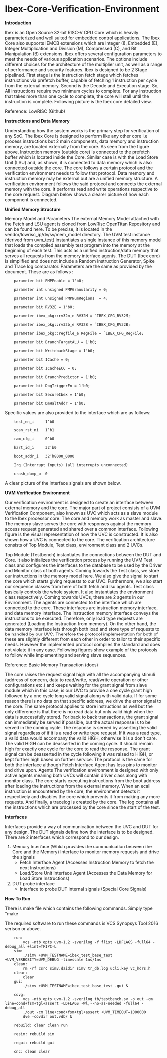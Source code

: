 # Ibex-Core-Verification-Environment

**Introduction**

Ibex is an Open Source 32-bit RISC-V CPU Core which is heavily parameterized and well suited for embedded control applications. The Ibex Core also supports IEMCB extensions which are Integer (I), Embedded (E), Integer Multiplication and Division (M), Compressed (C), and Bit Manipulation (B) extensions.
Ibex offers several configuration parameters to meet the needs of various application scenarios. The options include different choices for the architecture of the multiplier unit, as well as a range of performance and security features. 
Ibex is designed to be 2 Stage pipelined.
First stage is the Instruction fetch stage which fetches instructions via prefetch buffer, capable of fetching 1 instruction per cycle from the external memory.
Second is the Decode and Execution stage. 
So, All instructions require two minimum cycles to complete. For any instruction that takes more than one cycle to complete, the core will stall until the instruction is complete. Following picture is the Ibex core detailed view.

Reference: LowRISC (Github)

**Instructions and Data Memory**

Understanding how the system works is the primary step for verification of any SoC. The Ibex Core is designed to perform like any other core i.e process instructions but 2 main components, data memory and instruction memory, are located externally from the core. As seen from the figure above, Instruction memory (outside core) is connected to the prefetch buffer which is located inside the Core. Similar case is with the Load Store Unit (LSU) and, as shown, it is connected to data memory which is also connected outside the core. The core follows a certain protocol and the verification environment needs to follow that protocol. Data memory and instruction memory may be external but are a unified memory structure. A verification environment follows the said protocol and connects the external memory with the core. It performs read and write operations respective to the core request. Diagram below shows a clearer picture of how each component is connected.


**Unified Memory Structure**

Memory Model and Parameters
The external Memory Model attached with the Fetch and LSU agent is cloned from LowRisc OpenTitan Repository and can be found here. To be precise, it is located in the vendor/lowrisc_ip/dv/sv/mem_model directory. The UVM test instance (derived from uvm_test) instantiates a single instance of this memory model that loads the compiled assembly test program into the memory at the beginning of each test. This acts as a unified instruction/data memory that serves all requests from the memory interface agents.
The DUT (Ibex core) is simplified and does not include a Random Instruction Generator, Spike and Trace log comparator. Parameters are the same as provided by the document. These are as follows :

        parameter bit PMPEnable = 1'b0;
       
        parameter int unsigned PMPGranularity = 0;
        
        parameter int unsigned PMPNumRegions  = 4;
        
        parameter bit RV32E = 1'b0;
        
        parameter ibex_pkg::rv32m_e RV32M = `IBEX_CFG_RV32M;
        
        parameter ibex_pkg::rv32b_e RV32B = `IBEX_CFG_RV32B;
        
        parameter ibex_pkg::regfile_e RegFile = `IBEX_CFG_RegFile;
        
        parameter bit BranchTargetALU = 1'b0;
        
        parameter bit WritebackStage = 1'b0;
        
        parameter bit ICache = 0;
        
        parameter bit ICacheECC = 0;
        
        parameter bit BranchPredictor = 1'b0;
        
        parameter bit DbgTriggerEn = 1'b0;
        
        parameter bit SecureIbex = 1'b0;
        
        parameter bit DmHaltAddr = 1'b0;

Specific values are also provided to the interface which are as follows:

        test_en_i     1’b0

        scan_rst_ni   1’b1

        ram_cfg_i     0’b0

        hart_id_i     32’b0

        boot_addr_i   32’h8000_0000

        Irq (Interrupt Inputs) (all interrupts unconnected)

        crash_dump_o  0

A clear picture of the interface signals are shown below.

**UVM Verification Environment**

Our verification environment is designed to create an interface between external memory and the core. The major part of project consists of a UVM Verification Component, also known as UVC which acts as a slave module to the Ibex processor core. The core and memory work as master and slave. The memory slave serves the core with responses against the memory access request generated and shared over a common interface. Following figure is the visual representation of how the UVC is constructed. It is also shown how a UVC is connected to the core. The verification architecture consists of Top Module, Test class, environment class and 2 UVCs.

Top Module (Testbench) instantiates the connections between the DUT and Core. It also initializes the verification process by running the UVM Test class and configures the interfaces to the database to be used by the Driver and Monitor class of both agents. Coming towards the Test class, we store our instructions in the memory model here. We also give the signal to start the core which starts giving requests to our UVC. Furthermore, we also start our sequence classes from here of both fetch and lsu agents. Test class basically controls the whole system. It also instantiates the environment class respectively. 
Coming towards UVCs, there are 2 agents in our Environment. The agents are connected to the interface which are connected to the core. These interfaces are instruction memory interface, and data memory interface. The instruction memory interface conveys the instructions to be executed. Therefore, only load type requests are generated (Loading the Instruction from memory). On the other hand, the data memory interface lets through both load and store type of requests to be handled by our UVC. Therefore the protocol implementation for both of these are slightly different from each other in order to tailor to their specific needs. However the implemented protocol complies the standard and does not violate it in any case. Following figures show example of the protocols to follow while implementing and serving slave sequences.


Reference: Basic Memory Transaction (docs)


The core raises the request signal high with all the accompanying stimuli (address of concern, data to read/write, read/write operation or other configurations etc.) and keeps waiting for the grant signal from slave module  which in this case, is our UVC to provide a one cycle grant high followed by a one cycle long valid signal along with valid data. If for some reason there is no data on that specific address, we drive the error signal to the core. The same protocol applies to store instructions as well but the only difference is that there is no read data but only valid high when the data is successfully stored. 
For back to back transactions, the grant signal can immediately be served if possible, but the actual response is to be served in the coming cycle. The response is served by asserting the valid signal regardless of if it is a read or write type request. If it was a read type, a valid data would accompany the valid HIGH, otherwise it is a don't care. The valid HIGH can be deasserted in the coming cycle. It should remain high for exactly one cycle for the core to read the response. The grant signal can be deasserted in the cycle following it was raised to HIGH, or kept further high based on further service. The protocol is the same for both the interface although Fetch Interface Agent has less pins to monitor and drive upon. 
Agents
The verification environment is designed with only active agents meaning both UVCs will contain driver class along with monitor class. The core starts executing instructions from the boot address after loading the instructions from the external memory. When an ecall instruction is encountered by the core, the environment detects it respectively and disables the core which prevents it from making any more requests. And finally, a tracelog is created by the core. The log contains all the instructions which are processed by the core since the start of the test.

**Interfaces**

Interfaces provide a way of communication between the UVC and DUT for any design. The DUT signals define how the interface is to be designed. There are 2 interfaces which correspond to our design.
  1)  Memory interface (Which provides the communication between the Core and the Memory) Interface to monitor memory requests and drive the signals
        - Fetch Interface Agent (Accesses Instruction Memory to fetch the next Instructions)
        - Load/Store Unit Interface Agent (Accesses the Data Memory for Load Store Instructions)
  2)  DUT probe interface 
        - Interface to probe DUT internal signals (Special Core Signals)

**How To Run**

There is make file which contains the following commands. Simply type "make <anyone of the commands below>
  
The required software to run these commands is VCS Synopsys Tool 2016 verison or above.


        run:
	        vcs -ntb_opts uvm-1.2 -sverilog -f flist -LDFLAGS -full64 -debug_all +lint=TFIPC-L
        sim:
	        ./simv +UVM_TESTNAME=ibex_test_base_test +UVM_VERBOSITY=UVM_DEBUG -timescale 1ns/1ns
        clean:
	        rm -rf csrc simv.daidir simv tr_db.log ucli.key vc_hdrs.h
        clear:
	        clear
        gui:
	        ./simv +UVM_TESTNAME=ibex_test_base_test -gui &
  
        covg:
	        vcs -ntb_opts uvm-1.2 -sverilog tb/testbench.sv -o out -cm line+cond+fsm+tgl+assert -LDFLAGS -Wl,--no-as-needed -full64 -debug_all
	        ./out -cm line+cond+fsm+tgl+assert +UVM_TIMEOUT=1000000
	        dve -covdir out.vdb/ &

        rebuild: clear clean run

        resim: rebuild sim

        regui: rebuild gui

        cnc: clean clear





